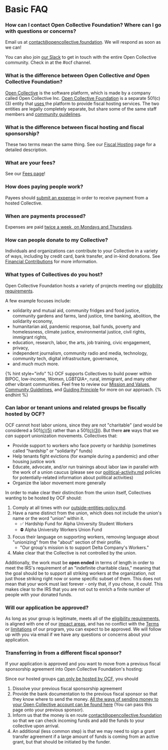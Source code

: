 # Basic FAQ

### **How can I contact Open Collective Foundation? Where can I go with questions or concerns?**

Email us at [contact@opencollective.foundation](mailto:contact@opencollective.foundation). We will respond as soon as we can!

You can also join [our Slack](https://join.slack.com/t/opencollective/shared\_invite/zt-f43qko76-sD8G\~e\_vQCm4TtpIsM4i\~A) to get in touch with the entire Open Collective community. Check in at the #ocf channel.

### **What is the difference between Open Collective** _and_ **Open Collective Foundation?**

[Open Collective](https://opencollective.com) is the software platform, which is made by a company called Open Collective Inc. [Open Collective Foundation](https://opencollective.foundation) is a separate 501(c)(3) entity that [uses ](https://opencollective.com/foundation)the platform to provide fiscal hosting services. The two entities are legally completely separate, but share some of the same staff members and [community guidelines](https://docs.opencollective.com/help/about/the-open-collective-way/community-guidelines-1).

### **What is the difference between fiscal hosting and fiscal sponsorship?**

These two terms mean the same thing. See our [Fiscal Hosting](https://docs.opencollective.foundation/about/fiscal-hosting) page for a detailed description.

### **What are your fees?**

See our [Fees page](https://docs.opencollective.foundation/how-it-works/fees)!

### **How does paying people work?**

Payees should [submit an expense](https://docs.opencollective.com/help/expenses-and-getting-paid/submitting-expenses) in order to receive payment from a hosted Collective.

### **When are payments processed?**

Expenses are paid [twice a week, on Mondays and Thursdays](https://docs.opencollective.foundation/how-it-works/basics#submitting-expenses).

### **How can people donate to my Collective?**

Individuals and organizations can contribute to your Collective in a variety of ways, including by credit card, bank transfer, and in-kind donations. See [Financial Contributions](https://docs.opencollective.foundation/how-it-works/financial-contributions) for more information.

### What types of Collectives do you host?

Open Collective Foundation hosts a variety of projects meeting our [eligibility requirements](../getting-started/eligibility.md).&#x20;

A few example focuses include:

* solidarity and mutual aid, community fridges and food justice, community gardens and farms, land justice, time banking, abolition, the solidarity economy,
* humanitarian aid, pandemic response, bail funds, poverty and homelessness, climate justice, environmental justice, civil rights, immigrant rights,
* education, research, labor, the arts, job training, civic engagement, privacy,&#x20;
* independent journalism, community radio and media, technology, community tech, digital infrastructure, governance,
* and _much_ much more.

{% hint style="info" %}
OCF supports Collectives to build power within BIPOC, low-income, Womxn, LGBTQIA+, rural, immigrant, and many other other vibrant communities. Feel free to review our [Mission and Values](../about/mission-and-values.md), [Community Guidelines](https://docs.opencollective.com/help/about/the-open-collective-way/community-guidelines), and [Guiding Principle](https://blog.opencollective.com/solidarity-as-our-guiding-principle/) for more on our approach.
{% endhint %}

### **C**an labor or tenant unions and related groups be fiscally hosted by OCF?

OCF cannot host labor unions, since they are not "charitable" (and would be considered a 501[(c)(5)](https://www.irs.gov/charities-non-profits/other-non-profits/labor-and-agricultural-organizations) rather than a 501[(c)(3)](../what-we-offer/fiscal-hosting.md#what-does-501-c-3-mean)). But there **are** ways that we _can_ support unionization movements. Collectives that:

* Provide support to workers who face poverty or hardship (sometimes called "hardship" or "solidarity" funds)
* Help tenants fight evictions (for example during a pandemic) and other housing justice work
* Educate, advocate, and/or run trainings about labor law in parallel with the work of a union caucus (please see our [political-activity.md](../how-it-works/policies/political-activity.md "mention") policies for potentially-related information about political activities)
* Organize the labor movement more generally

In order to make clear their distinction from the union itself, Collectives wanting to be hosted by OCF should:

1. Comply at all times with our [outside-entities-policy.md](../how-it-works/policies/outside-entities-policy.md "mention").&#x20;
2. Have a name distinct from the union, which does not include the union's name or the word "union" within it.
   * ✅ Hardship Fund for Alpha University Student Workers
   * ⛔ Alpha University Workers Union Fund
3. Focus their language on supporting workers, removing language about "unionizing" from the "about" section of their profile.
   * "Our group's mission is to support Delta Company's Workers."
4. Make clear that the Collective is not controlled by the union.

Additionally, the work must be **open ended** in terms of length in order to meet the IRS's requirement of an "indefinite charitable class," meaning that the goal should be to support all striking workers at the organization, not just those striking right now or some specific subset of them. This does not mean that your work must last forever - only that, if you chose, it _could_. This makes clear to the IRS that you are not out to enrich a finite number of people with your donated funds.&#x20;

### **Will our application be approved?**

As long as your group is legitimate, meets all of the [eligibility requirements](https://docs.opencollective.foundation/getting-started/eligibility), is aligned with one of our [impact areas](https://docs.opencollective.foundation/about/mission-and-values), and has no conflict with the [T](https://docs.opencollective.foundation/getting-started/terms)[erms](https://docs.opencollective.foundation/getting-started/terms) or [limitations](https://docs.opencollective.foundation/how-it-works/processes-and-limitations) of our program, you can expect to be approved. We will follow up with you via email if we have any questions or concerns about your application.

### Transferring in from a different fiscal sponsor?

If your application is approved and you want to move from a previous fiscal sponsorship agreement into Open Collective Foundation's hosting:

Since our hosted groups [can only be hosted by OCF](https://docs.opencollective.foundation/faq/legal-and-compliance-faq#can-we-be-fiscally-sponsored-by-another-group-while-being-hosted-by-open-collective-foundation), you should

1. Dissolve your previous fiscal sponsorship agreement
2. Provide the bank documentation to the previous fiscal sponsor so that they know where to send the money.  [All the ways of sending money to your Open Collective account can be found here](https://docs.opencollective.foundation/how-it-works/financial-contributions) (You can pass this page onto your previous sponsor).
3. Inform us that the money is en route contact@opencollective.foundation so that we can check incoming funds and add the funds to your collective upon arrival.
4. An additional (less common step) is that we may need to sign a grant transfer agreement if a large amount of funds is coming from an active grant, but that should be initiated by the funder.
